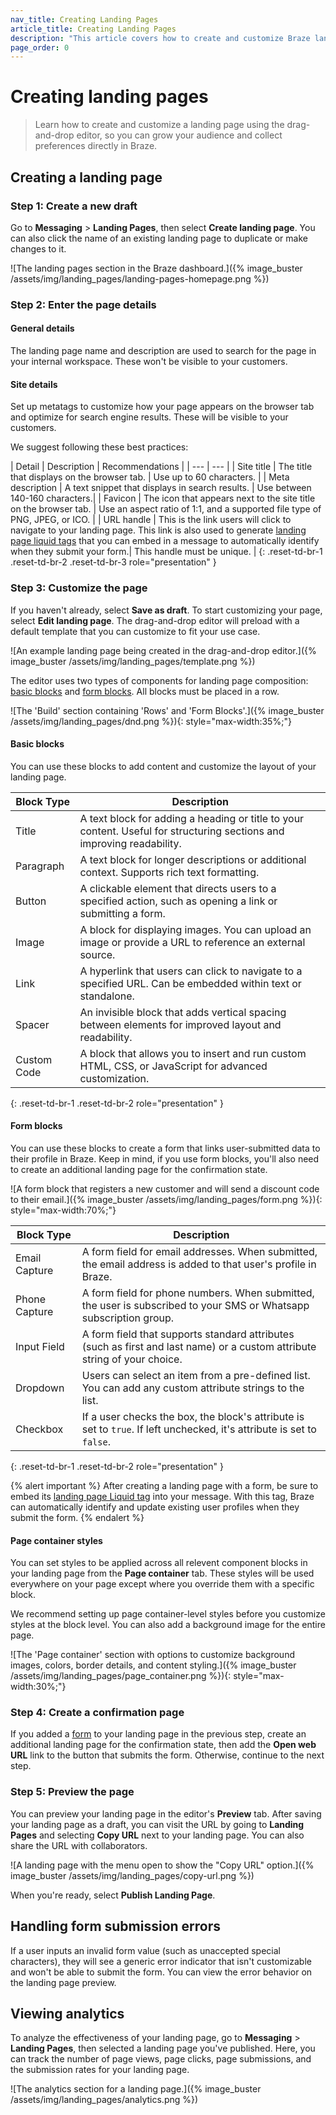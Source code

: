 ```yaml
---
nav_title: Creating Landing Pages
article_title: Creating Landing Pages
description: "This article covers how to create and customize Braze landing pages with the drag-and-drop editor."
page_order: 0
---
```


# Creating landing pages

> Learn how to create and customize a landing page using the drag-and-drop editor, so you can grow your audience and collect preferences directly in Braze.

## Creating a landing page

### Step 1: Create a new draft

Go to **Messaging** > **Landing Pages**, then select **Create landing page**. You can also click the name of an existing landing page to duplicate or make changes to it.

![The landing pages section in the Braze dashboard.]({% image_buster /assets/img/landing_pages/landing-pages-homepage.png %})

### Step 2: Enter the page details

#### General details

The landing page name and description are used to search for the page in your internal workspace. These won't be visible to your customers.

#### Site details

Set up metatags to customize how your page appears on the browser tab and optimize for search engine results. These will be visible to your customers.

We suggest following these best practices:

| Detail | Description | Recommendations |
| --- | --- |
| Site title | The title that displays on the browser tab. | Use up to 60 characters. |
| Meta description | A text snippet that displays in search results. | Use between 140-160 characters.|
| Favicon | The icon that appears next to the site title on the browser tab. | Use an aspect ratio of 1:1, and a supported file type of PNG, JPEG, or ICO. |
| URL handle | This is the link users will click to navigate to your landing page. This link is also used to generate [landing page liquid tags]({{site.baseurl}}/user_guide/engagement_tools/landing_pages/tracking_users) that you can embed in a message to automatically identify when they submit your form.| This handle must be unique. |
{: .reset-td-br-1 .reset-td-br-2 .reset-td-br-3 role="presentation" }

### Step 3: Customize the page

If you haven't already, select **Save as draft**. To start customizing your page, select **Edit landing page**. The drag-and-drop editor will preload with a default template that you can customize to fit your use case.

![An example landing page being created in the drag-and-drop editor.]({% image_buster /assets/img/landing_pages/template.png %})

The editor uses two types of components for landing page composition: [basic blocks](#basic-blocks) and [form blocks](#form-blocks). All blocks must be placed in a row.

![The 'Build' section containing 'Rows' and 'Form Blocks'.]({% image_buster /assets/img/landing_pages/dnd.png %}){: style="max-width:35%;"}

#### Basic blocks

You can use these blocks to add content and customize the layout of your landing page.

| Block Type   | Description |
|-------------|-------------|
| Title       | A text block for adding a heading or title to your content. Useful for structuring sections and improving readability. |
| Paragraph   | A text block for longer descriptions or additional context. Supports rich text formatting. |
| Button      | A clickable element that directs users to a specified action, such as opening a link or submitting a form. |
| Image       | A block for displaying images. You can upload an image or provide a URL to reference an external source. |
| Link        | A hyperlink that users can click to navigate to a specified URL. Can be embedded within text or standalone. |
| Spacer      | An invisible block that adds vertical spacing between elements for improved layout and readability. |
| Custom Code | A block that allows you to insert and run custom HTML, CSS, or JavaScript for advanced customization. |
{: .reset-td-br-1 .reset-td-br-2 role="presentation" }

#### Form blocks

You can use these blocks to create a form that links user-submitted data to their profile in Braze. Keep in mind, if you use form blocks, you'll also need to create an additional landing page for the confirmation state.

![A form block that registers a new customer and will send a discount code to their email.]({% image_buster /assets/img/landing_pages/form.png %}){: style="max-width:70%;"}

| Block Type     | Description |
|---------------|-------------|
| Email Capture | A form field for email addresses. When submitted, the email address is added to that user's profile in Braze. |
| Phone Capture | A form field for phone numbers. When submitted, the user is subscribed to your SMS or Whatsapp subscription group. |
| Input Field   | A form field that supports standard attributes (such as first and last name) or a custom attribute string of your choice. |
| Dropdown      | Users can select an item from a pre-defined list. You can add any custom attribute strings to the list. |
| Checkbox      | If a user checks the box, the block's attribute is set to `true`. If left unchecked, it's attribute is set to `false`. |
{: .reset-td-br-1 .reset-td-br-2 role="presentation" }

{% alert important %}
After creating a landing page with a form, be sure to embed its [landing page Liquid tag]({{site.baseurl}}/user_guide/engagement_tools/landing_pages/identifying_users) into your message. With this tag, Braze can automatically identify and update existing user profiles when they submit the form.
{% endalert %}

#### Page container styles

You can set styles to be applied across all relevent component blocks in your landing page from the **Page container** tab. These styles will be used everywhere on your page except where you override them with a specific block.

We recommend setting up page container-level styles before you customize styles at the block level. You can also add a background image for the entire page.

![The 'Page container' section with options to customize background images, colors, border details, and content styling.]({% image_buster /assets/img/landing_pages/page_container.png %}){: style="max-width:30%;"}

### Step 4: Create a confirmation page

If you added a [form](#form-block) to your landing page in the previous step, create an additional landing page for the confirmation state, then add the **Open web URL** link to the button that submits the form. Otherwise, continue to the next step.

### Step 5: Preview the page

You can preview your landing page in the editor's **Preview** tab. After saving your landing page as a draft, you can visit the URL by going to **Landing Pages** and selecting **Copy URL** next to your landing page. You can also share the URL with collaborators.

![A landing page with the menu open to show the "Copy URL" option.]({% image_buster /assets/img/landing_pages/copy-url.png %})

When you're ready, select **Publish Landing Page**.

## Handling form submission errors

If a user inputs an invalid form value (such as unaccepted special characters), they will see a generic error indicator that isn't customizable and won't be able to submit the form. You can view the error behavior on the landing page preview.

## Viewing analytics

To analyze the effectiveness of your landing page, go to **Messaging** > **Landing Pages**, then selected a landing page you've published. Here, you can track the number of page views, page clicks, page submissions, and the submission rates for your landing page.

![The analytics section for a landing page.]({% image_buster /assets/img/landing_pages/analytics.png %})

